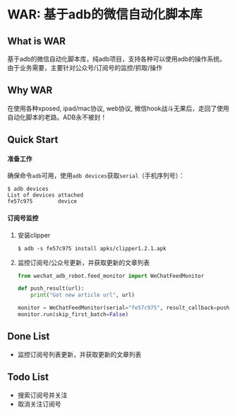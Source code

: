 # WAR: 基于adb的微信自动化脚本库

## What is WAR
基于adb的微信自动化脚本库，纯adb项目，支持各种可以使用adb的操作系统。由于业务需要，主要针对公众号/订阅号的监控/抓取/操作

## Why WAR
在使用各种xposed, ipad/mac协议, web协议, 微信hook战斗无果后，走回了使用自动化脚本的老路。ADB永不被封！

## Quick Start
#### 准备工作
确保命令`adb`可用，使用`adb devices`获取`serial`（手机序列号）：
```shell
$ adb devices
List of devices attached
fe57c975        device
```

#### 订阅号监控
1. 安装clipper
    ```
    $ adb -s fe57c975 install apks/clipper1.2.1.apk
    ```
2. 监控订阅号/公众号更新，并获取更新的文章列表
    ```python
    from wechat_adb_robot.feed_monitor import WeChatFeedMonitor

    def push_result(url):
        print("Got new article url", url)

    monitor = WeChatFeedMonitor(serial="fe57c975", result_callback=push_result)
    monitor.run(skip_first_batch=False)
    ```


## Done List
- 监控订阅号列表更新，并获取更新的文章列表

## Todo List
- 搜索订阅号并关注
- 取消关注订阅号
